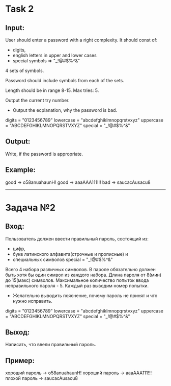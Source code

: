 # Task 2

## Input:

User should enter a password with a right complexity. It should const of:

-   digits,
-   english letters in upper and lower cases
-   special symbols => "\_!@#$%^&"

4 sets of symbols.

Password should include symbols from each of the sets.

Length should be in range 8-15.
Max tries: 5.

Output the current try number.

-   Output the ecplanation, why the password is bad.

digits = "0123456789"
lowercase = "abcdefghiklmnopqrstvxyz"
uppercase = "ABCDEFGHIKLMNOPQRSTVXYZ"
special = "\_!@#$%^&"

## Output:

Write, if the password is appropriate.

## Example:

good -> o58anuahaunH!
good -> aaaAAA111!!!
bad -> saucacAusacu8

---

# Задача №2

## Вход:

Пользователь должен ввести правильный пароль, состоящий из:

-   цифр,
-   букв латинского алфавита(строчные и прописные) и
-   специальных символов special = "\_!@#$%^&"

Всего 4 набора различных символов.
В пароле обязательно должен быть хотя бы один символ из каждого набора.
Длина пароля от 8(мин) до 15(макс) символов.
Максимальное количество попыток ввода неправильного пароля - 5.
Каждый раз выводим номер попытки.

-   Желательно выводить пояснение, почему пароль не принят и что нужно исправить.

digits = "0123456789"
lowercase = "abcdefghiklmnopqrstvxyz"
uppercase = "ABCDEFGHIKLMNOPQRSTVXYZ"
special = "\_!@#$%^&"

## Выход:

Написать, что ввели правильный пароль.

## Пример:

хороший пароль -> o58anuahaunH!
хороший пароль -> aaaAAA111!!!
плохой пароль -> saucacAusacu8
